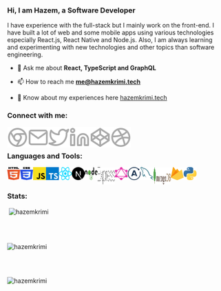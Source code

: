 ### Hi, I am Hazem, a Software Developer

I have experience with the full-stack but I mainly work on the front-end. I have built a lot of web and some mobile apps using various technologies especially React.js, React Native and Node.js. Also, I am always learning and experimenting with new technologies and other topics than software engineering.

- 💬 Ask me about **React, TypeScript and GraphQL**

- 📫 How to reach me **me@hazemkrimi.tech**

- 📄 Know about my experiences here [hazemkrimi.tech](hazemkrimi.tech)

### Connect with me:

[<img align="left" alt="Website" src="./icons/website.svg" />](https://hazemkrimi.tech/)
[<img align="left" alt="Website" src="./icons/mail.svg" />](mailto:me@hazemkrimi.tech)
[<img align="left" alt="Website" src="./icons/twitter.svg" />](https://twitter.com/HazemKrimi)
[<img align="left" alt="Website" src="./icons/linkedin.svg" />](https://www.linkedin.com/in/hazemkrimi)
[<img align="left" alt="Website" src="./icons/codepen.svg" />](https://codepen.io/hazemkrimi)
[<img align="left" alt="Website" src="./icons/dribbble.svg" />](https://dribbble.com/HazemKrimi)

<br></br>

### Languages and Tools:

<img align="left" width="30px" height="30px" alt="HTML" src="./icons/html.svg" />
<img align="left" width="30px" height="30px" alt="CSS" src="./icons/css.svg" />
<img align="left" width="30px" height="30px" alt="JavaScript" src="./icons/javascript.svg" />
<img align="left" width="30px" height="30px" alt="TypeScript" src="./icons/typescript.svg" />
<img align="left" width="30px" height="30px" alt="React" src="./icons/react.svg" />
<img align="left" width="30px" height="30px" alt="Next.js" src="./icons/next.svg" />
<img align="left" width="30px" height="30px" alt="Node.js" src="./icons/node.svg" />
<img align="left" width="40px" height="40px" alt="Express.js" src="./icons/express.svg" />
<img align="left" width="30px" height="30px" alt="GraphQL" src="./icons/graphql.svg" />
<img align="left" width="30px" height="30px" alt="Apollo" src="./icons/apollo.svg" />
<img align="left" width="30px" height="30px" alt="MySQL" src="./icons/mysql.svg" />
<img align="left" width="40px" height="40px" alt="MongoDB" src="./icons/mongo.svg" />
<img align="left" width="30px" height="30px" alt="Firebase" src="./icons/firebase.svg" />
<img align="left" width="30px" height="30px" alt="Python" src="./icons/python.svg" />

<br></br>

### Stats:

<p>&nbsp;<img align="center" src="https://github-readme-stats.vercel.app/api?username=hazemkrimi&show_icons=true&locale=en" alt="hazemkrimi" /></p><br></br>

<p><img align="center" src="https://github-readme-streak-stats.herokuapp.com/?user=hazemkrimi&" alt="hazemkrimi" /></p><br></br>

<p><img align="left" src="https://github-readme-stats.vercel.app/api/top-langs?username=hazemkrimi&show_icons=true&locale=en&layout=compact" alt="hazemkrimi" /></p>
